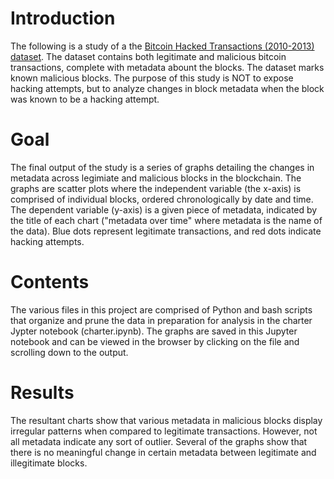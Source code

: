 # Introduction
The following is a study of a the [Bitcoin Hacked Transactions (2010-2013) dataset](https://ieee-dataport.org/open-access/bitcoin-hacked-transactions-2010-2013#files).
The dataset contains both legitimate and malicious bitcoin transactions, complete with metadata abount the blocks. The dataset marks known malicious blocks. The purpose of 
this study is NOT to expose hacking attempts, but to analyze changes in block metadata when the block was known to be a hacking attempt. 

# Goal
The final output of the study is a series of graphs detailing the changes in metadata across legimiate and malicious blocks in the blockchain.
The graphs are scatter plots where the independent variable (the x-axis) is comprised of individual blocks, ordered chronologically by date and time.
The dependent variable (y-axis) is a given piece of metadata, indicated by the title of each chart ("metadata over time" where metadata is the name of
the data). Blue dots represent legitimate transactions, and red dots indicate hacking attempts. 

# Contents
The various files in this project are comprised of Python and bash scripts that organize and prune the data in preparation for analysis in the charter Jypter notebook
(charter.ipynb). The graphs are saved in this Jupyter notebook and can be viewed in the browser by clicking on the file and scrolling down to the output.

# Results
The resultant charts show that various metadata in malicious blocks display irregular patterns when compared to legitimate transactions. However, not all
metadata indicate any sort of outlier. Several of the graphs show that there is no meaningful change in certain metadata between legitimate and illegitimate blocks.
